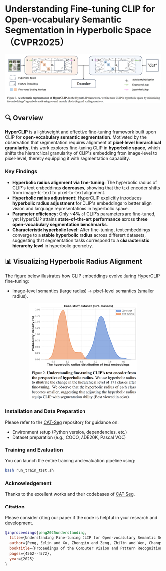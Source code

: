 # Understanding Fine-tuning CLIP for Open-vocabulary Semantic Segmentation in Hyperbolic Space （CVPR2025）

<p align="center">
  <img src="framework.jpg" alt="Framework" width="700"/>
</p>

## 🔍 Overview

**HyperCLIP** is a lightweight and effective fine-tuning framework built upon CLIP for **open-vocabulary semantic segmentation**. Motivated by the observation that segmentation requires alignment at **pixel-level hierarchical granularity**, this work explores fine-tuning CLIP in **hyperbolic space**, which shifts the hierarchical granularity of CLIP's embedding from image-level to pixel-level, thereby equipping it with segmentation capability.

### Key Findings
- **Hyperbolic radius alignment via fine-tuning:** The hyperbolic radius of CLIP's text embeddings **decreases**, showing that the text encoder shifts from image-to-text to pixel-to-text alignment.
- **Hyperbolic radius adjustment:** HyperCLIP explicitly introduces **hyperbolic radius adjustment** for CLIP's embeddings to better align vision and language representations in hyperbolic space.
- **Parameter efficiency:** Only **~4%** of CLIP’s parameters are fine-tuned, yet HyperCLIP attains **state-of-the-art performance** across **three open-vocabulary segmentation benchmarks**.
- **Characteristic hyperbolic level:** After fine-tuning, text embeddings converge to a **stable hyperbolic radius** across different datasets, suggesting that segmentation tasks correspond to a **characteristic hierarchy level** in hyperbolic geometry.


## 📊 Visualizing Hyperbolic Radius Alignment

The figure below illustrates how CLIP embeddings evolve during HyperCLIP fine-tuning:

- Image-level semantics (large radius) → pixel-level semantics (smaller radius).

<p align="center">
  <img src="hyper_radius_alignment.png" alt="Hyperbolic Radius Alignment" width="350"/>
</p>


### Installation and Data Preparation

Please refer to the [CAT-Seg](https://github.com/cvlab-kaist/CAT-Seg) repository for guidance on:

- Environment setup (Python version, dependencies, etc.)
- Dataset preparation (e.g., COCO, ADE20K, Pascal VOC)

### Training and Evaluation

You can launch the entire training and evaluation pipeline using:

```bash
bash run_train_test.sh

```

### Acknowledgement
Thanks to the excellent works and their codebases of [CAT-Seg](https://github.com/cvlab-kaist/CAT-Seg). 

### Citation

Please consider citing our paper if the code is helpful in your research and development.

```bibtex
@inproceedings{peng2025understanding,
  title={Understanding Fine-tuning CLIP for Open-vocabulary Semantic Segmentation in Hyperbolic Space},
  author={Peng, Zelin and Xu, Zhengqin and Zeng, Zhilin and Wen, Changsong and Huang, Yu and Yang, Menglin and Tang, Feilong and Shen, Wei},
  booktitle={Proceedings of the Computer Vision and Pattern Recognition Conference},
  pages={4562--4572},
  year={2025}
}
```
